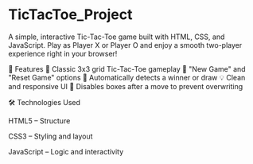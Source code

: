 # TicTacToe_Project
A simple, interactive Tic-Tac-Toe game built with HTML, CSS, and JavaScript. Play as Player X or Player O and enjoy a smooth two-player experience right in your browser!

🧩 Features
🎯 Classic 3x3 grid Tic-Tac-Toe gameplay
🔄 "New Game" and "Reset Game" options
🧠 Automatically detects a winner or draw
💡 Clean and responsive UI
🚫 Disables boxes after a move to prevent overwriting

🛠️ Technologies Used

HTML5 – Structure

CSS3 – Styling and layout

JavaScript – Logic and interactivity
